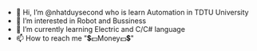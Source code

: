 - 👋 Hi, I’m @nhatduysecond who is learn Automation in TDTU University
- 👀 I’m interested in Robot and Bussiness
- 🌱 I’m currently learning Electric and C/C# language
- 📫 How to reach me "💲💵Money💵💲"

<!---
If you have some project about Embbeded system, Bussiness, Winform contact me:
👉My Facebook: https://facebook.com/duydang.xyz
🌐My Website: https://duydang.xyz
--->
